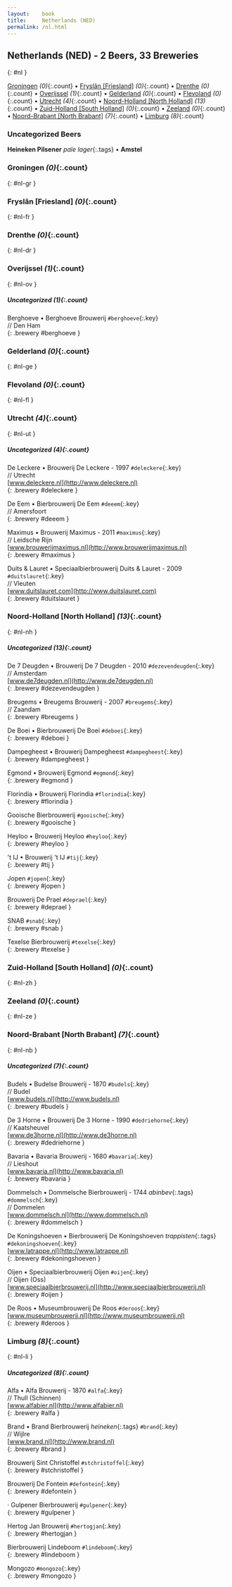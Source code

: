 ```yaml
---
layout:    book
title:     Netherlands (NED)
permalink: /nl.html
---
```


## Netherlands (NED) - 2 Beers, 33 Breweries
{: #nl }


[Groningen](#nl-gr) _(0)_{:.count} • [Fryslân [Friesland]](#nl-fr) _(0)_{:.count} • [Drenthe](#nl-dr) _(0)_{:.count} • [Overijssel](#nl-ov) _(1)_{:.count} • [Gelderland](#nl-ge) _(0)_{:.count} • [Flevoland](#nl-fl) _(0)_{:.count} • [Utrecht](#nl-ut) _(4)_{:.count} • [Noord-Holland [North Holland]](#nl-nh) _(13)_{:.count} • [Zuid-Holland [South Holland]](#nl-zh) _(0)_{:.count} • [Zeeland](#nl-ze) _(0)_{:.count} • [Noord-Brabant [North Brabant]](#nl-nb) _(7)_{:.count} • [Limburg](#nl-li) _(8)_{:.count}

### Uncategorized Beers

**Heineken Pilsener**  _pale lager_{:.tags}  • 
**Amstel**   




### Groningen _(0)_{:.count}
{: #nl-gr }







### Fryslân [Friesland] _(0)_{:.count}
{: #nl-fr }







### Drenthe _(0)_{:.count}
{: #nl-dr }







### Overijssel _(1)_{:.count}
{: #nl-ov }





##### Uncategorized _(1)_{:.count}


 Berghoeve • Berghoeve Brouwerij   `#berghoeve`{:.key} <br>
// Den Ham  <br>
{: .brewery #berghoeve }




### Gelderland _(0)_{:.count}
{: #nl-ge }







### Flevoland _(0)_{:.count}
{: #nl-fl }







### Utrecht _(4)_{:.count}
{: #nl-ut }





##### Uncategorized _(4)_{:.count}


 De Leckere • Brouwerij De Leckere  - 1997   `#deleckere`{:.key} <br>
// Utrecht  <br>
[www.deleckere.nl](http://www.deleckere.nl)  <br>
{: .brewery #deleckere }


 De Eem • Bierbrouwerij De Eem   `#deeem`{:.key} <br>
// Amersfoort  <br>
{: .brewery #deeem }


 Maximus • Brouwerij Maximus  - 2011   `#maximus`{:.key} <br>
// Leidsche Rijn  <br>
[www.brouwerijmaximus.nl](http://www.brouwerijmaximus.nl)  <br>
{: .brewery #maximus }


 Duits & Lauret • Speciaalbierbrouwerij Duits & Lauret  - 2009   `#duitslauret`{:.key} <br>
// Vleuten  <br>
[www.duitslauret.com](http://www.duitslauret.com)  <br>
{: .brewery #duitslauret }




### Noord-Holland [North Holland] _(13)_{:.count}
{: #nl-nh }





##### Uncategorized _(13)_{:.count}


 De 7 Deugden • Brouwerij De 7 Deugden  - 2010   `#dezevendeugden`{:.key} <br>
// Amsterdam  <br>
[www.de7deugden.nl](http://www.de7deugden.nl)  <br>
{: .brewery #dezevendeugden }


 Breugems • Breugems Brouwerij  - 2007   `#breugems`{:.key} <br>
// Zaandam  <br>
{: .brewery #breugems }


 De Boei • Bierbrouwerij De Boei   `#deboei`{:.key} <br>
{: .brewery #deboei }


 Dampegheest • Brouwerij Dampegheest   `#dampegheest`{:.key} <br>
{: .brewery #dampegheest }


 Egmond • Brouwerij Egmond   `#egmond`{:.key} <br>
{: .brewery #egmond }


 Florindia • Brouwerij Florindia   `#florindia`{:.key} <br>
{: .brewery #florindia }


 Gooische Bierbrouwerij   `#gooische`{:.key} <br>
{: .brewery #gooische }


 Heyloo • Brouwerij Heyloo   `#heyloo`{:.key} <br>
{: .brewery #heyloo }


 't IJ • Brouwerij 't IJ   `#tij`{:.key} <br>
{: .brewery #tij }


 Jopen   `#jopen`{:.key} <br>
{: .brewery #jopen }


 Brouwerij De Prael   `#deprael`{:.key} <br>
{: .brewery #deprael }


 SNAB   `#snab`{:.key} <br>
{: .brewery #snab }


 Texelse Bierbrouwerij   `#texelse`{:.key} <br>
{: .brewery #texelse }




### Zuid-Holland [South Holland] _(0)_{:.count}
{: #nl-zh }







### Zeeland _(0)_{:.count}
{: #nl-ze }







### Noord-Brabant [North Brabant] _(7)_{:.count}
{: #nl-nb }





##### Uncategorized _(7)_{:.count}


 Budels • Budelse Brouwerij  - 1870   `#budels`{:.key} <br>
// Budel  <br>
[www.budels.nl](http://www.budels.nl)  <br>
{: .brewery #budels }


 De 3 Horne • Brouwerij De 3 Horne  - 1990   `#dedriehorne`{:.key} <br>
// Kaatsheuvel  <br>
[www.de3horne.nl](http://www.de3horne.nl)  <br>
{: .brewery #dedriehorne }


 Bavaria • Bavaria Brouwerij  - 1680   `#bavaria`{:.key} <br>
// Lieshout  <br>
[www.bavaria.nl](http://www.bavaria.nl)  <br>
{: .brewery #bavaria }


 Dommelsch • Dommelsche Bierbrouwerij  - 1744  _abinbev_{:.tags} `#dommelsch`{:.key} <br>
// Dommelen  <br>
[www.dommelsch.nl](http://www.dommelsch.nl)  <br>
{: .brewery #dommelsch }


 De Koningshoeven • Bierbrouwerij De Koningshoeven  _trappisten_{:.tags} `#dekoningshoeven`{:.key} <br>
[www.latrappe.nl](http://www.latrappe.nl)  <br>
{: .brewery #dekoningshoeven }


 Oijen • Speciaalbierbrouwerij Oijen   `#oijen`{:.key} <br>
// Oijen (Oss)  <br>
[www.speciaalbierbrouwerij.nl](http://www.speciaalbierbrouwerij.nl)  <br>
{: .brewery #oijen }


 De Roos • Museumbrouwerij De Roos   `#deroos`{:.key} <br>
[www.museumbrouwerij.nl](http://www.museumbrouwerij.nl)  <br>
{: .brewery #deroos }




### Limburg _(8)_{:.count}
{: #nl-li }





##### Uncategorized _(8)_{:.count}


 Alfa • Alfa Brouwerij  - 1870   `#alfa`{:.key} <br>
// Thull (Schinnen)  <br>
[www.alfabier.nl](http://www.alfabier.nl)  <br>
{: .brewery #alfa }


 Brand • Brand Bierbrouwerij  _heineken_{:.tags} `#brand`{:.key} <br>
// Wijlre  <br>
[www.brand.nl](http://www.brand.nl)  <br>
{: .brewery #brand }


 Brouwerij Sint Christoffel   `#stchristoffel`{:.key} <br>
{: .brewery #stchristoffel }


 Brouwerij De Fontein   `#defontein`{:.key} <br>
{: .brewery #defontein }


 · Gulpener Bierbrouwerij   `#gulpener`{:.key} <br>
{: .brewery #gulpener }


 Hertog Jan Brouwerij   `#hertogjan`{:.key} <br>
{: .brewery #hertogjan }


 Bierbrouwerij Lindeboom   `#lindeboom`{:.key} <br>
{: .brewery #lindeboom }


 Mongozo   `#mongozo`{:.key} <br>
{: .brewery #mongozo }



 
